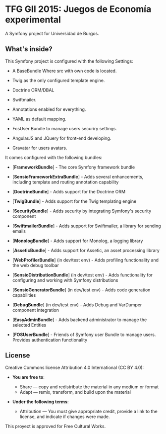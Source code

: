 TFG GII 2015: Juegos de Economía experimental
=============================================

A Symfony project for Universidad de Burgos.



What's inside?
--------------

This Symfony project is configured with the following Settings:

  * A BaseBundle Where src with own code is located.

  * Twig as the only configured template engine.

  * Doctrine ORM/DBAL

  * Swiftmailer.

  * Annotations enabled for everything.
  
  * YAML as default mapping.
  
  * FosUser Bundle to manage users securiry settings.

  * AngularJS and JQuery for front-end developing.

  * Gravatar for users avatars.
  

It comes configured with the following bundles:

  * [**FrameworkBundle**] - The core Symfony framework bundle

  * [**SensioFrameworkExtraBundle**] - Adds several enhancements, including
    template and routing annotation capability

  * [**DoctrineBundle**] - Adds support for the Doctrine ORM

  * [**TwigBundle**] - Adds support for the Twig templating engine

  * [**SecurityBundle**] - Adds security by integrating Symfony's security
    component

  * [**SwiftmailerBundle**] - Adds support for Swiftmailer, a library for
    sending emails

  * [**MonologBundle**] - Adds support for Monolog, a logging library

  * [**AsseticBundle**] - Adds support for Assetic, an asset processing
    library

  * [**WebProfilerBundle**] (in dev/test env) - Adds profiling functionality and
    the web debug toolbar

  * [**SensioDistributionBundle**] (in dev/test env) - Adds functionality for
    configuring and working with Symfony distributions

  * [**SensioGeneratorBundle**] (in dev/test env) - Adds code generation
    capabilities

  * [**DebugBundle**] (in dev/test env) - Adds Debug and VarDumper component
    integration
	
  * [**EasyAdminBundle**] - Adds backend administrator to manage the selected Entities

  * [**FOSUserBundle**] - Friends of Symfony user Bundle to manage users. Provides
    authentication functionality

License
--------------

Creative Commons license Attribution 4.0 International (CC BY 4.0):

  * **You are free to**:
      * Share — copy and redistribute the material in any medium or format
      * Adapt — remix, transform, and build upon the material
      
  * **Under the following terms**:
      * Attribution — You must give appropriate credit, provide a link to the license, and indicate if changes were made.

This proyect is approved for Free Cultural Works.
